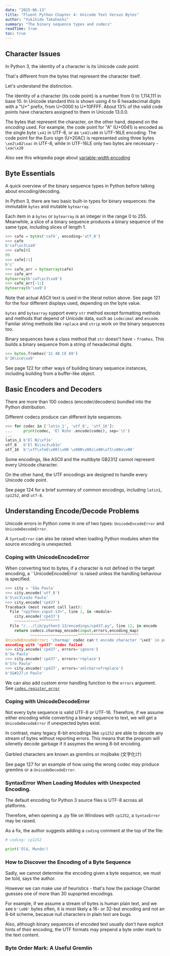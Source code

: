 ```yaml
---
date: "2025-06-13"
title: "Fluent Python Chapter 4: Unicode Text Versus Bytes"
author: "Yukihide Takahashi"
summary: "The binary sequence types and codecs"
readTime: true
toc: true
---
```


## Character Issues

In Python 3, the identity of a character is its Unicode _code point_.

That's different from the bytes that represent the character itself.

Let's understand the distinction.

The identity of a character (its code point) is a number from 0 to 1,114,111 in base 10.
In Unicode standard this is shown using 4 to 6 hexadecimal digits with a "U+" prefix, from U+0000 to U+10FFFF.
About 13% of the valid code points have characters assigned to them in Unicode 13.0.0.

The bytes that represent the character, on the other hand, depend on the _encoding_ used.
For example, the code point for "A" (U+0041) is encoded as the single byte `\x41` in UTF-8, or as `\x41\x00` in UTF-16LE encoding. The code point for the Euro sign (U+20AC) is represented using three bytes `\xe2\x82\xac` in UTF-8, while in UTF-16LE only two bytes are necessary - `\xac\x20`

Also see this wikipedia page about [variable-width encoding](https://en.wikipedia.org/wiki/Variable-width_character_encoding)

## Byte Essentials

A quick overview of the binary sequence types in Python before talking about encoding/decoding.

In Python 3, there are two basic built-in types for binary sequences: the immutable `bytes` and mutable `bytearray`.

Each item in a `bytes` or `bytearray` is an integer in the range 0 to 255. Meanwhile, a slice of a binary sequence produces a binary sequence of the same type, including slices of length 1.

```python
>>> cafe = bytes('café', encoding='utf_8')
>>> cafe
b'caf\xc3\xa9'
>>> cafe[0]
99
>>> cafe[:1]
b'c'
>>> cafe_arr = bytearray(cafe)
>>> cafe_arr
bytearray(b'caf\xc3\xa9')
>>> cafe_arr[-1:]
bytearray(b'\xa9')
```

Note that actual ASCII text is used in the literal notion above. See page 121 for the four different displays used, depending on the byte value.

`bytes` and `bytearray` sypport every `str` method except formatting methods and methods that depend of Unicode data, such as `isdecimal` and `encode`. Familar string methods like `replace` and `strip` work on the binary sequences too.

Binary sequences have a class method that `str` doesn't have - `fromhex`. This builds a binary sequence from a string of hexadecimal digits.

```python
>>> bytes.fromhex('31 4B CE A9')
b'1K\xce\xa9'
```

See page 122 for other ways of building binary sequence instances, including building from a buffer-like object.

## Basic Encoders and Decoders

There are more than 100 codecs (encoder/decoders) bundled into the Python distribution.

Different codecs produce can different byte sequences.

```python
>>> for codec in ['latin_1', 'utf_8', 'utf_16']:
...     print(codec, 'El Niño'.encode(codec), sep='\t')
...
latin_1 b'El Ni\xf1o'
utf_8   b'El Ni\xc3\xb1o'
utf_16  b'\xff\xfeE\x00l\x00 \x00N\x00i\x00\xf1\x00o\x00'
```

Some encodings, like ASCII and the multibyte GB2312 cannot represent every Unicode character.

On the other hand, the UTF encodings are designed to handle every Unicode code point.

See page 124 for a brief summary of common encodings, including `latin1`, `cp1252`, and `utf-8`.

## Understanding Encode/Decode Problems

Unicode errors in Python come in one of two types: `UnicodeEncodeError` and `UnicodeDecodeError`.

A `SyntaxError` can also be raised when loading Python modules when the source encoding is unexpected.

### Coping with UnicodeEncodeError

When converting text to bytes, if a character is not defined in the target encoding, a ``UnicodeEncodeError` is raised unless the handling behaviour is specified.

```python
>>> city = 'São Paulo'
>>> city.encode('utf_8')
b'S\xc3\xa3o Paulo'
>>> city.encode('cp437')
Traceback (most recent call last):
  File "<python-input-13>", line 1, in <module>
    city.encode('cp437')
    ~~~~~~~~~~~^^^^^^^^^
  File "/.../lib/python3.13/encodings/cp437.py", line 12, in encode
    return codecs.charmap_encode(input,errors,encoding_map)
           ~~~~~~~~~~~~~~~~~~~~~^^^^^^^^^^^^^^^^^^^^^^^^^^^
UnicodeEncodeError: 'charmap' codec can't encode character '\xe3' in position 1: character maps to <undefined>
encoding with 'cp437' codec failed
>>> city.encode('cp437', errors='ignore')
b'So Paulo'
>>> city.encode('cp437', errors='replace')
b'S?o Paulo'
>>> city.encode('cp437', errors='xmlcharrefreplace')
b'S&#227;o Paulo'
```

We can also add custom error handling function to the `errors` argument. See [`codes.register_error`](https://docs.python.org/3/library/codecs.html#codecs.register_error)

### Coping with UnicodeDecodeError

Not every byte sequence is valid UTF-8 or UTF-16. Therefore, if we assume either encoding while converting a binary sequence to text, we will get a `UnicodeDecodeError` if unexpected bytes exist.

In contrast, many legacy 8-bit encodings like `cp1252` are able to decode any stream of bytes without reporting errors. This means that the program will silenetly decode garbage if it assymes the wrong 8-bit encoding.

Garbled characters are known as gremlins or mojibake (文字化け)

See page 127 for an example of how using the wrong codec may produce gremlins or a `UnicodeDecodeError`.

### SyntaxError When Loading Modules with Unexpected Encoding.

The default encoding for Python 3 source files is UTF-8 across all platforms.

Therefore, when opening a .py file on Windows with `cp1252`, a `SyntaxError` may be raised.

As a fix, the author suggests adding a `coding` comment at the top of the file:

```python
# coding: cp1252

print('Olá, Mundo!)
```

### How to Discover the Encoding of a Byte Sequence

Sadly, we cannot determine the encoding given a byte sequence, we must be told, says the author.

However we can make use of heuristics - that's how the package Chardet guesses one of more than 30 supoprted encodings.

For example, if we assume a stream of bytes is human plain text, and we see `b'\x00'` bytes often, it is most likely a 16- or 32-but encoding and not an 8-bit scheme, becasue null characters in plain text are bugs.

Also, although binary sequences of encoded text usually don't have explicit hints of their encoding, the UTF formats may prepend a byte order mark to the text content.

### Byte Order Mark: A Useful Gremlin
